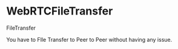 # WebRTCFileTransfer
FileTransfer


You have to FIle Transfer to Peer to Peer without having any issue. 
